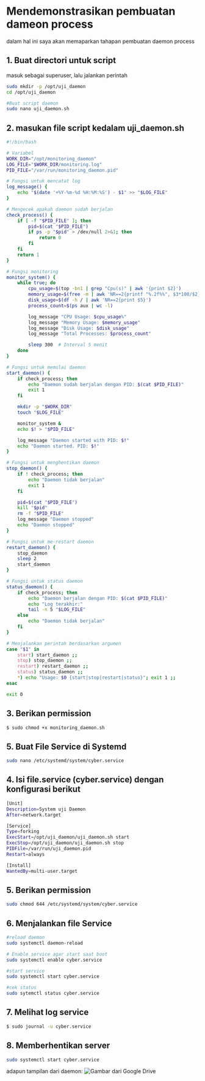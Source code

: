 # Mendemonstrasikan pembuatan dameon process

dalam hal ini saya akan memaparkan tahapan pembuatan daemon process

## 1. Buat directori untuk script
masuk sebagai superuser, lalu jalankan perintah
```bash
sudo mkdir -p /opt/uji_daemon
cd /opt/uji_daemon

#Buat script daemon
sudo nano uji_daemon.sh
```

## 2. masukan file script kedalam  uji_daemon.sh
```bash
#!/bin/bash

# Variabel
WORK_DIR="/opt/monitoring_daemon"
LOG_FILE="$WORK_DIR/monitoring.log"
PID_FILE="/var/run/monitoring_daemon.pid"

# Fungsi untuk mencatat log
log_message() {
    echo "$(date '+%Y-%m-%d %H:%M:%S') - $1" >> "$LOG_FILE"
}

# Mengecek apakah daemon sudah berjalan
check_process() {
    if [ -f "$PID_FILE" ]; then
        pid=$(cat "$PID_FILE")
        if ps -p "$pid" > /dev/null 2>&1; then
            return 0
        fi
    fi
    return 1
}

# Fungsi monitoring
monitor_system() {
    while true; do
        cpu_usage=$(top -bn1 | grep "Cpu(s)" | awk '{print $2}')
        memory_usage=$(free -m | awk 'NR==2{printf "%.2f%%", $3*100/$2}')
        disk_usage=$(df -h / | awk 'NR==2{print $5}')
        process_count=$(ps aux | wc -l)

        log_message "CPU Usage: $cpu_usage%"
        log_message "Memory Usage: $memory_usage"
        log_message "Disk Usage: $disk_usage"
        log_message "Total Processes: $process_count"

        sleep 300  # Interval 5 menit
    done
}

# Fungsi untuk memulai daemon
start_daemon() {
    if check_process; then
        echo "Daemon sudah berjalan dengan PID: $(cat $PID_FILE)"
        exit 1
    fi

    mkdir -p "$WORK_DIR"
    touch "$LOG_FILE"

    monitor_system &
    echo $! > "$PID_FILE"

    log_message "Daemon started with PID: $!"
    echo "Daemon started. PID: $!"
}

# Fungsi untuk menghentikan daemon
stop_daemon() {
    if ! check_process; then
        echo "Daemon tidak berjalan"
        exit 1
    fi

    pid=$(cat "$PID_FILE")
    kill "$pid"
    rm -f "$PID_FILE"
    log_message "Daemon stopped"
    echo "Daemon stopped"
}

# Fungsi untuk me-restart daemon
restart_daemon() {
    stop_daemon
    sleep 2
    start_daemon
}

# Fungsi untuk status daemon
status_daemon() {
    if check_process; then
        echo "Daemon berjalan dengan PID: $(cat $PID_FILE)"
        echo "Log terakhir:"
        tail -n 5 "$LOG_FILE"
    else
        echo "Daemon tidak berjalan"
    fi
}

# Menjalankan perintah berdasarkan argumen
case "$1" in
    start) start_daemon ;;
    stop) stop_daemon ;;
    restart) restart_daemon ;;
    status) status_daemon ;;
    *) echo "Usage: $0 {start|stop|restart|status}"; exit 1 ;;
esac

exit 0
```
## 3. Berikan permission
```bash
$ sudo chmod +x monitoring_daemon.sh
```
## 5. Buat File Service di Systemd
```bash
sudo nano /etc/systemd/system/cyber.service
```

## 4. Isi file.service (cyber.service) dengan konfigurasi berikut
```bash
[Unit]
Description=System uji Daemon
After=network.target

[Service]
Type=forking
ExecStart=/opt/uji_daemon/uji_daemon.sh start
ExecStop=/opt/uji_daemon/uji_daemon.sh stop
PIDFile=/var/run/uji_daemon.pid
Restart=always

[Install]
WantedBy=multi-user.target
```
## 5. Berikan permission
```bash
sudo chmod 644 /etc/systemd/system/cyber.service
```
## 6. Menjalankan file Service
```bash
#reload daemon
sudo systemctl daemon-reload

# Enable service agar start saat boot
sudo systemctl enable cyber.service

#start service
sudo systemctl start cyber.service

#cek status 
sudo sytemctl status cyber.service
```
## 7. Melihat log service
```bash
$ sudo journal -u cyber.service
```

## 8. Memberhentikan server
```bash
sudo systemctl start cyber.service
```

adapun tampilan dari daemon:
![Gambar dari Google Drive](https://drive.google.com/uc?id=1-zoh4KzSn_M5i9UGRCnEHFuaMbLmhOWc)
